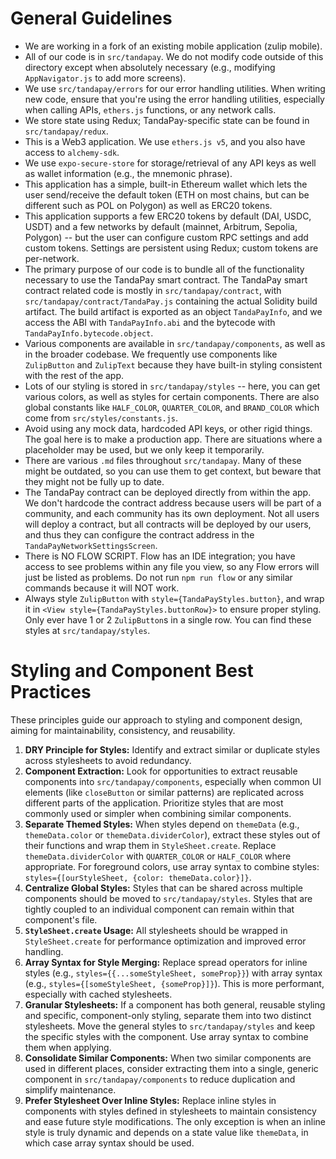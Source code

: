 # General Guidelines
-   We are working in a fork of an existing mobile application (zulip mobile).
-   All of our code is in `src/tandapay`. We do not modify code outside of this
    directory except when absolutely necessary (e.g., modifying
    `AppNavigator.js` to add more screens).
-   We use `src/tandapay/errors` for our error handling utilities. When writing
    new code, ensure that you're using the error handling utilities,
    especially when calling APIs, `ethers.js` functions, or any network calls.
-   We store state using Redux; TandaPay-specific state can be found in
    `src/tandapay/redux`.
-   This is a Web3 application. We use `ethers.js v5`, and you also have
    access to `alchemy-sdk`.
-   We use `expo-secure-store` for storage/retrieval of any API keys as well
    as wallet information (e.g., the mnemonic phrase).
-   This application has a simple, built-in Ethereum wallet which lets the
    user send/receive the default token (ETH on most chains, but can be
    different such as POL on Polygon) as well as ERC20 tokens.
-   This application supports a few ERC20 tokens by default (DAI, USDC, USDT)
    and a few networks by default (mainnet, Arbitrum, Sepolia, Polygon) -- but
    the user can configure custom RPC settings and add custom tokens. Settings
    are persistent using Redux; custom tokens are per-network.
-   The primary purpose of our code is to bundle all of the functionality
    necessary to use the TandaPay smart contract. The TandaPay smart contract
    related code is mostly in `src/tandapay/contract`, with
    `src/tandapay/contract/TandaPay.js` containing the actual Solidity build
    artifact. The build artifact is exported as an object `TandaPayInfo`, and
    we access the ABI with `TandaPayInfo.abi` and the bytecode with
    `TandaPayInfo.bytecode.object`.
-   Various components are available in `src/tandapay/components`, as well as
    in the broader codebase. We frequently use components like `ZulipButton`
    and `ZulipText` because they have built-in styling consistent with the rest
    of the app.
-   Lots of our styling is stored in `src/tandapay/styles` -- here, you can get
    various colors, as well as styles for certain components. There are also
    global constants like `HALF_COLOR`, `QUARTER_COLOR`, and `BRAND_COLOR`
    which come from `src/styles/constants.js`.
-   Avoid using any mock data, hardcoded API keys, or other rigid things. The
    goal here is to make a production app. There are situations where a
    placeholder may be used, but we only keep it temporarily.
-   There are various `.md` files throughout `src/tandapay`. Many of these
    might be outdated, so you can use them to get context, but beware that they
    might not be fully up to date.
-   The TandaPay contract can be deployed directly from within the app. We don't
    hardcode the contract address because users will be part of a community, and
    each community has its own deployment. Not all users will deploy a contract,
    but all contracts will be deployed by our users, and thus they can
    configure the contract address in the `TandaPayNetworkSettingsScreen`.
-   There is NO FLOW SCRIPT. Flow has an IDE integration; you have access to see
    problems within any file you view, so any Flow errors will just be listed as
    problems. Do not run `npm run flow` or any similar commands because it will
    NOT work.
-   Always style `ZulipButton` with `style={TandaPayStyles.button}`, and wrap
    it in `<View style={TandaPayStyles.buttonRow}>` to ensure proper styling.
    Only ever have 1 or 2 `ZulipButton`s in a single row. You can find these
    styles at `src/tandapay/styles`.

# Styling and Component Best Practices

These principles guide our approach to styling and component design, aiming for
maintainability, consistency, and reusability.

1.  **DRY Principle for Styles:** Identify and extract similar or duplicate
    styles across stylesheets to avoid redundancy.
2.  **Component Extraction:** Look for opportunities to extract reusable
    components into `src/tandapay/components`, especially when common UI
    elements (like `closeButton` or similar patterns) are replicated across
    different parts of the application. Prioritize styles that are most
    commonly used or simpler when combining similar components.
3.  **Separate Themed Styles:** When styles depend on `themeData` (e.g.,
    `themeData.color` or `themeData.dividerColor`), extract these styles out of
    their functions and wrap them in `StyleSheet.create`. Replace
    `themeData.dividerColor` with `QUARTER_COLOR` or `HALF_COLOR` where
    appropriate. For foreground colors, use array syntax to combine styles:
    `styles={[ourStyleSheet, {color: themeData.color}]}`.
4.  **Centralize Global Styles:** Styles that can be shared across multiple
    components should be moved to `src/tandapay/styles`. Styles that are
    tightly coupled to an individual component can remain within that component's
    file.
5.  **`StyleSheet.create` Usage:** All stylesheets should be wrapped in
    `StyleSheet.create` for performance optimization and improved error
    handling.
6.  **Array Syntax for Style Merging:** Replace spread operators for inline
    styles (e.g., `styles={{...someStyleSheet, someProp}}`) with array syntax
    (e.g., `styles={[someStyleSheet, {someProp}]}`). This is more performant,
    especially with cached stylesheets.
7.  **Granular Stylesheets:** If a component has both general, reusable styling
    and specific, component-only styling, separate them into two distinct
    stylesheets. Move the general styles to `src/tandapay/styles` and keep
    the specific styles with the component. Use array syntax to combine them
    when applying.
8.  **Consolidate Similar Components:** When two similar components are used in
    different places, consider extracting them into a single, generic component
    in `src/tandapay/components` to reduce duplication and simplify maintenance.
9.  **Prefer Stylesheet Over Inline Styles:** Replace inline styles in
    components with styles defined in stylesheets to maintain consistency and
    ease future style modifications. The only exception is when an inline style
    is truly dynamic and depends on a state value like `themeData`, in which case
    array syntax should be used.